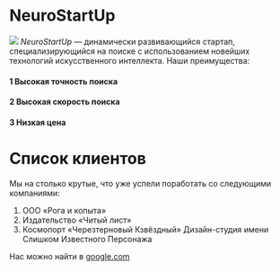 # NeuroStartUp
![](https://netology-code.github.io/git-homeworks/introduction/assets/logo.png)
*NeuroStartUp* — динамически развивающийся стартап, специализирующийся на поиске с использованием новейших технологий искусственного интеллекта.
Наши преимущества:
#### 1 Высокая точность поиска
#### 2 Высокая скорость поиска
#### 3 Низкая цена

#
#
# Список клиентов 

Мы на столько крутые, что уже успели поработать со следующими компаниями:

   1.  ООО «Рога и копыта»
   2. Издательство «Читый лист»
   3.  Космопорт «Черезтерновый Кзвёздный»
    Дизайн-студия имени Слишком Известного Персонажа

Нас можно найти в [google.com](https://www.google.com/)